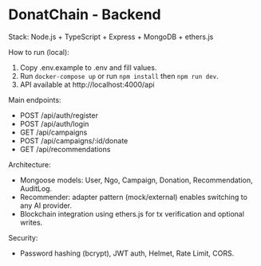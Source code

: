 # DonatChain - Backend

Stack: Node.js + TypeScript + Express + MongoDB + ethers.js

How to run (local):
1. Copy .env.example to .env and fill values.
2. Run `docker-compose up` or run `npm install` then `npm run dev`.
3. API available at http://localhost:4000/api

Main endpoints:
- POST /api/auth/register
- POST /api/auth/login
- GET /api/campaigns
- POST /api/campaigns/:id/donate
- GET /api/recommendations

Architecture:
- Mongoose models: User, Ngo, Campaign, Donation, Recommendation, AuditLog.
- Recommender: adapter pattern (mock/external) enables switching to any AI provider.
- Blockchain integration using ethers.js for tx verification and optional writes.

Security:
- Password hashing (bcrypt), JWT auth, Helmet, Rate Limit, CORS.
